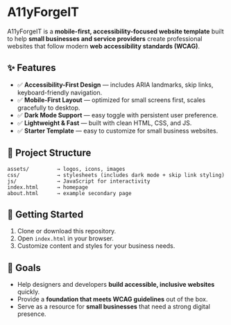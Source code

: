 # A11yForgeIT

A11yForgeIT is a **mobile-first, accessibility-focused website template** built to help **small businesses and service providers** create professional websites that follow modern **web accessibility standards (WCAG)**.  

## ✨ Features
- ✅ **Accessibility-First Design** — includes ARIA landmarks, skip links, keyboard-friendly navigation.  
- ✅ **Mobile-First Layout** — optimized for small screens first, scales gracefully to desktop.  
- ✅ **Dark Mode Support** — easy toggle with persistent user preference.  
- ✅ **Lightweight & Fast** — built with clean HTML, CSS, and JS.  
- ✅ **Starter Template** — easy to customize for small business websites.  

## 📂 Project Structure
```
assets/         → logos, icons, images  
css/            → stylesheets (includes dark mode + skip link styling)  
js/             → JavaScript for interactivity  
index.html      → homepage  
about.html      → example secondary page  
```

## 🚀 Getting Started
1. Clone or download this repository.  
2. Open `index.html` in your browser.  
3. Customize content and styles for your business needs.  

## 🎯 Goals
- Help designers and developers **build accessible, inclusive websites** quickly.  
- Provide a **foundation that meets WCAG guidelines** out of the box.  
- Serve as a resource for **small businesses** that need a strong digital presence.  
